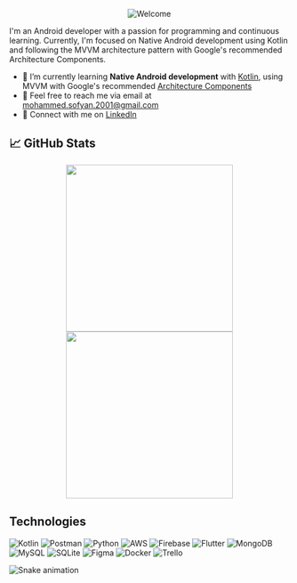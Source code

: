 <p align="center">
  <img alt="Welcome"
       src="https://readme-typing-svg.herokuapp.com?size=32&background=0D1117&center=true&vCenter=true&lines=%F0%9F%91%8B%F0%9F%8F%BC+Welcome">
</p>

I'm an Android developer with a passion for programming and continuous learning. Currently, I'm focused on Native Android development using Kotlin and following the MVVM architecture pattern with Google's recommended Architecture Components.

- 🌱 I’m currently learning **Native Android development** with [Kotlin](https://kotlinlang.org), using MVVM with Google's recommended [Architecture Components](https://developer.android.com/topic/architecture)
- 📧 Feel free to reach me via email at mohammed.sofyan.2001@gmail.com
- 💼 Connect with me on [LinkedIn](https://www.linkedin.com/in/mohammed-sofyan-akkad/)

## 📈 GitHub Stats

<p align="center">
  <img src="https://github-readme-stats.vercel.app/api?username=mohammed-akkad&theme=react&hide_border=false&include_all_commits=false&count_private=true" width="300">
  <img src="https://github-readme-streak-stats.herokuapp.com?user=mohammed-akkad&theme=react&hide_border=false&include_all_commits=false&count_private=true" width="300">
</p>

## Technologies
![Kotlin](https://img.shields.io/badge/kotlin-%230095D5.svg?style=flat&logo=kotlin&logoColor=white)
![Postman](https://img.shields.io/badge/Postman-FF6C37?style=flat&logo=postman&logoColor=white)
![Python](https://img.shields.io/badge/python-3670A0?style=flat&logo=python&logoColor=ffdd54)
![AWS](https://img.shields.io/badge/AWS-%23FF9900.svg?style=flat&logo=amazon-aws&logoColor=white)
![Firebase](https://img.shields.io/badge/firebase-%23039BE5.svg?style=flat&logo=firebase)
![Flutter](https://img.shields.io/badge/Flutter-%2302569B.svg?style=flat&logo=Flutter&logoColor=white)
![MongoDB](https://img.shields.io/badge/MongoDB-%234ea94b.svg?style=flat&logo=mongodb&logoColor=white)
![MySQL](https://img.shields.io/badge/mysql-%2300f.svg?style=flat&logo=mysql&logoColor=white)
![SQLite](https://img.shields.io/badge/sqlite-%2307405e.svg?style=flat&logo=sqlite&logoColor=white)
![Figma](https://img.shields.io/badge/figma-%23F24E1E.svg?style=flat&logo=figma&logoColor=white)
![Docker](https://img.shields.io/badge/docker-%230db7ed.svg?style=flat&logo=docker&logoColor=white)
![Trello](https://img.shields.io/badge/Trello-%23026AA7.svg?style=flat&logo=Trello&logoColor=white)

![Snake animation](https://github.com/mohammed-akkad/mohammed-akkad/blob/output/github-contribution-grid-snake.svg)
